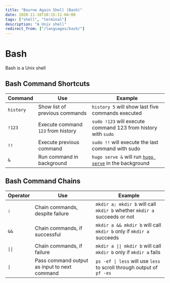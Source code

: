 ```yaml
---
title: "Bourne Again Shell (Bash)"
date: 2020-11-16T10:15:11-04:00
tags: ["shell", "terminal"]
description: "A Unix shell"
redirect_from: ["/languages/bash/"]
---
```


# Bash

Bash is a Unix shell

## Bash Command Shortcuts

| Command   | Use                                | Example                                                                |
| --------- | ---------------------------------- | ---------------------------------------------------------------------- |
| `history` | Show list of previous commands     | `history 5` will show last five commands executed                      |
| `!123`    | Execute command `123` from history | `sudo !123` will execute command 123 from history with `sudo`          |
| `!!`      | Execute previous command           | `sudo !!` will execute the last command with sudo                      |
| `&`       | Run command in background          | `hugo serve &` will run [`hugo serve`](/tools/hugo/) in the background |

## Bash Command Chains

| Operator                  | Use                                          | Example                                                                               |
| ------------------------- | -------------------------------------------- | ------------------------------------------------------------------------------------- |
| `;`                       | Chain commands, despite failure              | `mkdir a; mkdir b` will call `mkdir b` whether `mkdir a` succeeds or not              |
| `&&`                      | Chain commands, if successful                | `mkdir a && mkdir b` will call `mkdir b` only if `mkdir a` succeeds                   |
| <code>&#124;&#124;</code> | Chain commands, if failure                   | <code>mkdir a &#124;&#124; mkdir b</code> will call `mkdir b` only if `mkdir a` fails |
| <code>&#124;</code>       | Pass command output as input to next command | <code>ps -ef &#124; less</code> will use `less` to scroll through output of `pf -es`  |
